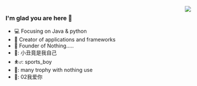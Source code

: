 <img align="right" src="https://github-readme-stats.vercel.app/api?username=fraudLeo&show_icons=true&icon_color=CE1D2D&text_color=718096&bg_color=ffffff&hide_title=true" />

### I'm glad you are here 👋
- :computer: Focusing on Java & python
- :hammer: Creator of applications and frameworks
- :ram: Founder of Nothing.....
- 🤡: 小丑竟是我自己
- ⛹️‍♂️: sports_boy
- 🥉: many trophy with nothing use
- 🥀: 02我爱你
